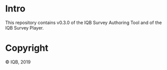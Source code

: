 # Intro

This repository contains v0.3.0 of the IQB Survey Authoring Tool and of the IQB Survey Player.

# Copyright

© IQB, 2019
